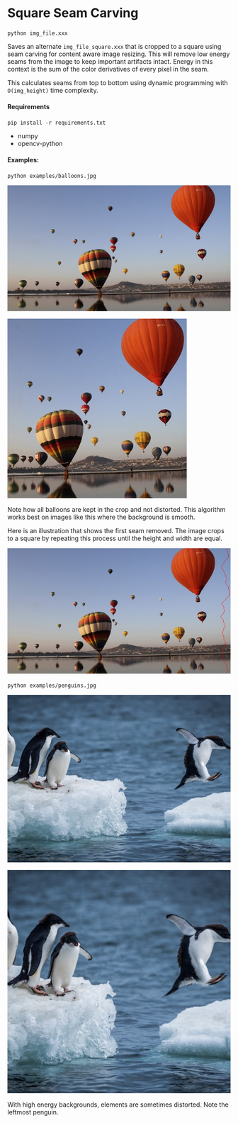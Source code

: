 # Square Seam Carving

`python img_file.xxx`

Saves an alternate `img_file_square.xxx` that is cropped to a square using seam carving for content aware image resizing. This will remove low energy seams from the image to keep important artifacts intact.
Energy in this context is the sum of the color derivatives of every pixel in the seam.

This calculates seams from top to bottom using dynamic programming with `O(img_height)` time complexity.

#### Requirements
`pip install -r requirements.txt`
- numpy
- opencv-python


#### Examples:
`python examples/balloons.jpg`

![original](examples/balloons.jpg)

![square](examples/balloons_square.jpg)

Note how all balloons are kept in the crop and not distorted. This algorithm works best on images like this where the background is smooth.

Here is an illustration that shows the first seam removed. The image crops to a square by repeating this process until the height and width are equal.

![square](examples/balloons_seam.jpg)

`python examples/penguins.jpg`

![original](examples/penguins.jpg)

![square](examples/penguins_square.jpg)

With high energy backgrounds, elements are sometimes distorted. Note the leftmost penguin.